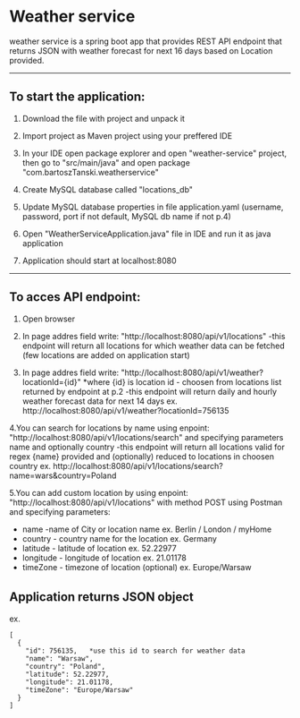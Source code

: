 # **Weather service**
weather service
is a spring boot app that provides REST API endpoint that returns JSON with weather forecast for next 16 days based on Location provided.
***
## To start the application:
1. Download the file with project and unpack it

2. Import project as Maven project using your preffered IDE

3. In your IDE open package explorer and open "weather-service" project,
then go to "src/main/java" and open package "com.bartoszTanski.weatherservice"

4. Create MySQL database called "locations_db" 

5. Update MySQL database properties in file application.yaml (username, password, port if not default, MySQL db name if not p.4)

6. Open "WeatherServiceApplication.java" file in IDE and run it as java application

7. Application should start at localhost:8080

***
## To acces API endpoint:

1. Open browser

2. In page addres field write: "http://localhost:8080/api/v1/locations" 
-this endpoint will return all locations for which weather data can be fetched (few locations are added on application start)

3. In page addres field write: "http://localhost:8080/api/v1/weather?locationId={id}"
*where {id} is location id - choosen from locations list returned by endpoint at p.2
-this endpoint will return daily and hourly weather forecast data for next 14 days 
ex. http://localhost:8080/api/v1/weather?locationId=756135

4.You can search for locations by name using enpoint: "http://localhost:8080/api/v1/locations/search" and specifying parameters name and optionally country
-this endpoint will return all locations valid for regex {name} provided and (optionally) reduced to locations in choosen country 
ex. http://localhost:8080/api/v1/locations/search?name=wars&country=Poland

5.You can add custom location by using enpoint: "http://localhost:8080/api/v1/locations" with method POST using Postman and specifying parameters:
- name -name of City or location name  ex. Berlin / London / myHome 
- country - country name for the location ex. Germany
- latitude - latitude of location ex. 52.22977
- longitude - longitude of location ex. 21.01178
- timeZone - timezone of location (optional) ex. Europe/Warsaw

######  


## Application returns JSON object 

ex.
``` 
[
  {
    "id": 756135,   *use this id to search for weather data
    "name": "Warsaw",
    "country": "Poland",
    "latitude": 52.22977,
    "longitude": 21.01178,
    "timeZone": "Europe/Warsaw"
  }
]
```
